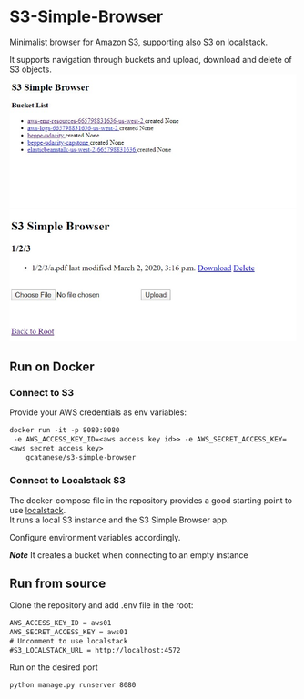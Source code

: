 # S3-Simple-Browser
Minimalist browser for Amazon S3, supporting also S3 on localstack.

It supports navigation through buckets and upload, download and delete of S3 objects.
![Alt text](wiki/buckets.jpg?raw=true "Title")
![Alt text](wiki/container.jpg?raw=true "Title")

## Run on Docker

### Connect to S3 

Provide your AWS credentials as env variables:
```
docker run -it -p 8080:8080 
 -e AWS_ACCESS_KEY_ID=<aws access key id>> -e AWS_SECRET_ACCESS_KEY=<aws secret access key>  
    gcatanese/s3-simple-browser
```

### Connect to Localstack S3 

The docker-compose file in the repository provides a good starting point to use [localstack](https://github.com/localstack/localstack).   
It runs a local S3 instance and the S3 Simple Browser app.

Configure environment variables accordingly.

***Note*** It creates a bucket when connecting to an empty instance

## Run from source

Clone the repository and add .env file in the root:  
```
AWS_ACCESS_KEY_ID = aws01
AWS_SECRET_ACCESS_KEY = aws01
# Uncomment to use localstack
#S3_LOCALSTACK_URL = http://localhost:4572
```
Run on the desired port
```
python manage.py runserver 8080
```


